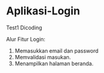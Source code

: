 # Aplikasi-Login
Test1 Dicoding 

Alur Fitur Login:
1. Memasukkan email dan password
2. Memvalidasi masukan.
3. Menampilkan halaman beranda.

